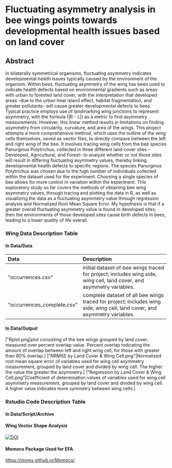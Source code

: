 # Fluctuating asymmetry analysis in bee wings points towards developmental health issues based on land cover

## Abstract

In bilaterally symmetrical organisms, fluctuating asymmetry indicates developmental health issues typically caused by the environment of the organism. Within bees, fluctuating asymmetry of the wing has been used to indicate health defects based on environmental gradients such as areas with urban to forested land cover, with the interpretation that developed areas –due to the urban heat island effect, habitat fragmentation, and greater pollutants– will cause greater developmental defects to bees. Typical practice employs use of landmarking wing junctions to represent asymmetry, with the formula (|R - L|) as a metric to find asymmetry measurements. However, this linear method results in limitations on finding asymmetry from circularity, curvature, and area of the wings. This project attempts a more comprehensive method, which uses the outline of the wing cells themselves, saved as vector files, to directly compare between the left and right wing of the bee. It involves tracing wing cells from the bee species Panurginus Polytrichus, collected in three different land cover sites –Developed, Agricultural, and Forest– to analyze whether or not those sites will result in differing fluctuating asymmetry values, thereby linking developmental health defects to specific regions. The species Panurginus Polytrichus was chosen due to the high number of individuals collected within the dataset used for the experiment. Choosing a single species of bee allows for more control in variation within the experiment. This exploratory study so far covers the methods of obtaining bee wing asymmetry values, through tracing and plotting the data in R, as well as visualizing the data as a fluctuating asymmetry value through regression analysis and Normalized Root Mean Square Error. My hypothesis is that if a greater overall fluctuating asymmetry value is found in developed sites, then the environments of those developed sites cause birth defects in bees, leading to a lower quality of life overall.

### Wing Data Description Table

#### In Data/Data
|Data|Description|
|:---|:---|
|"occurrences.csv"|initial dataset of bee wings traced for project; includes wing side, wing cell, land cover, and asymmetry variables.|
|"occurrences_complete.csv"|complete dataset of all bee wings traced for project; includes wing side, wing cell, land cover, and asymmetry variables.|

#### In Data/Output
|"Rplot.png|plot consisting of the bee wings grouped by land cover, measured over percent overlap value. Percent overlap indicating the amount of overlap between left and right wing cell, for those with greater than 80% overlap.|
|"NRMSE by Land Cover & Wing Cell.png"|Normalized root mean square error of variables used for wing cell asymmetry measurement, grouped by land cover and divided by wing cell. The higher the value the greater the asymmetry.|
|"Regression by Land Cover & Wing Cell.png"|Coefficient of determination values of variables used for wing cell asymmetry measurement, grouped by land cover and divided by wing cell. A higher value indicates more symmetry between wing cells.|

### Rstudio Code Description Table

#### In Data/Script/Archive

#### Wing Vector Shape Analysis

[![DOI](https://zenodo.org/badge/DOI/10.5281/zenodo.16619668.svg)](https://doi.org/10.5281/zenodo.16619668)

#### Momocs Package Used for EFA

https://momx.github.io/Momocs/
